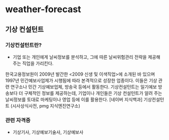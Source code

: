 # weather-forecast
## 기상 컨설턴트
### 기상컨설턴트란?
- 기업 또는 개인에게 날씨정보를 분석하고, 그에 따른 날씨위험관리 전략을 제공해 주는 직업을 가리킨다.

한국고용정보원이 2009년 발간한 <2009 신생 및 이색직업>에 소개된 바 있으며 1997년 민간예보사업제가 시행됨에 따라 본격적으로 성장한 업종이다. 이들은 기상 관련 연구소나 민간 기상예보업체, 방송국 등에서 활동한다. 기상컨설턴트는 일기예보 방송보다 더 구체적인 정보를 제공하는데, 기업이나 개인들은 기상 컨설턴트가 알려 주는 날씨정보를 토대로 마케팅이나 영업 등에 이를 활용한다.
[네이버 지식백과] 기상컨설턴트 (시사상식사전, pmg 지식엔진연구소)

### 관련 자격증
- 기상기사, 기상예보기술사, 기상예보사
